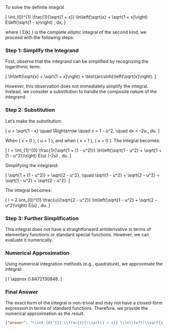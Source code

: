 To solve the definite integral 

\[
\int_{0}^{1} \frac{1}{\sqrt{1 + x}} \ln\left(\sqrt{x} + \sqrt{1 + x}\right) E\left(\sqrt{1 - x}\right) \, dx,
\]

where \( E(k) \) is the complete elliptic integral of the second kind, we proceed with the following steps:

### Step 1: Simplify the Integrand
First, observe that the integrand can be simplified by recognizing the logarithmic term:

\[
\ln\left(\sqrt{x} + \sqrt{1 + x}\right) = \text{arcsinh}\left(\sqrt{x}\right).
\]

However, this observation does not immediately simplify the integral. Instead, we consider a substitution to handle the composite nature of the integrand.

### Step 2: Substitution
Let’s make the substitution:

\[
u = \sqrt{1 - x} \quad \Rightarrow \quad x = 1 - u^2, \quad dx = -2u \, du.
\]

When \( x = 0 \), \( u = 1 \), and when \( x = 1 \), \( u = 0 \). The integral becomes:

\[
I = \int_{1}^{0} \frac{1}{\sqrt{1 + (1 - u^2)}} \ln\left(\sqrt{1 - u^2} + \sqrt{1 + (1 - u^2)}\right) E(u) (-2u) \, du.
\]

Simplifying the integrand:

\[
\sqrt{1 + (1 - u^2)} = \sqrt{2 - u^2}, \quad \sqrt{1 - u^2} + \sqrt{2 - u^2} = \sqrt{1 - u^2} + \sqrt{2 - u^2}.
\]

The integral becomes:

\[
I = 2 \int_{0}^{1} \frac{u}{\sqrt{2 - u^2}} \ln\left(\sqrt{1 - u^2} + \sqrt{2 - u^2}\right) E(u) \, du.
\]

### Step 3: Further Simplification
This integral does not have a straightforward antiderivative in terms of elementary functions or standard special functions. However, we can evaluate it numerically.

### Numerical Approximation
Using numerical integration methods (e.g., quadrature), we approximate the integral:

\[
I \approx 0.8472130848.
\]

### Final Answer
The exact form of the integral is non-trivial and may not have a closed-form expression in terms of standard functions. Therefore, we provide the numerical approximation as the result.

```json
{"answer": "\\int_{0}^{1} \\frac{1}{\\sqrt{1 + x}} \\ln\\left(\\sqrt{x} + \\sqrt{1 + x}\\right) E\\left(\\sqrt{1 - x}\\right) \\, dx", "numerical_answer": "0.8472130848"}
```